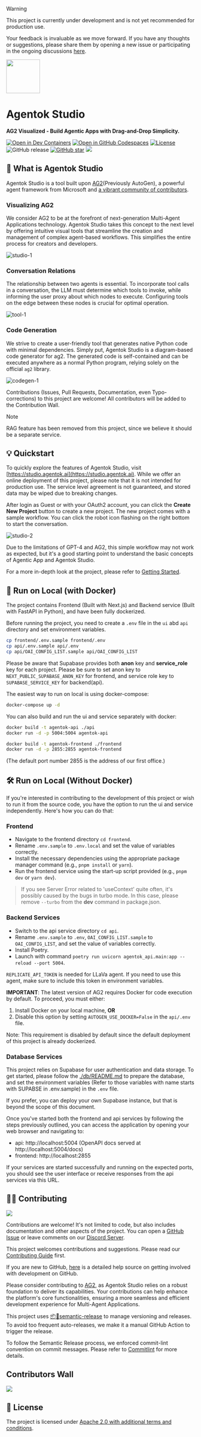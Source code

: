 > [!Warning]
> This project is currently under development and is not yet recommended for production use.
>
> Your feedback is invaluable as we move forward. If you have any thoughts or suggestions, please share them by opening a new issue or participating in the ongoing discussions [here](https://github.com/hughlv/agentok/issues/160).

<img src="./frontend/public/logo.png" width="90" />

# Agentok Studio

**AG2 Visualized - Build Agentic Apps with Drag-and-Drop Simplicity.**

[![Open in Dev Containers](https://img.shields.io/static/v1?label=Dev%20Containers&message=Open&color=blue&logo=visualstudiocode)](https://vscode.dev/redirect?url=vscode://ms-vscode-remote.remote-containers/cloneInVolume?url=https://github.com/dustland/agentok)
[![Open in GitHub Codespaces](https://img.shields.io/badge/Codespaces-Open-blue?style=flat&logo=github)](https://codespaces.new/dustland/agentok)
[![License](https://img.shields.io/badge/License-Apache_2.0-blue.svg)](https://opensource.org/licenses/Apache-2.0)
![GitHub release](https://img.shields.io/github/v/release/dustland/agentok)
[![GitHub star](https://img.shields.io/github/stars/dustland/agentok?style=flat&logo=github&color=black&labelColor=gray)](https://star-history.com/#dustland/agentok)
[![](https://dcbadge.limes.pink/api/server/xBQxwRSWfm?style=social&timestamp=20240705)](https://discord.gg/xBQxwRSWfm)

## 🌟 What is Agentok Studio

Agentok Studio is a tool built upon [AG2](https://github.com/ag2ai/ag2)(Previously AutoGen), a powerful agent framework from Microsoft and [a vibrant community of contributors](https://github.com/ag2ai/ag2?tab=readme-ov-file#contributors-wall).

### Visualizing AG2

We consider AG2 to be at the forefront of next-generation Multi-Agent Applications technology. Agentok Studio takes this concept to the next level by offering intuitive visual tools that streamline the creation and management of complex agent-based workflows. This simplifies the entire process for creators and developers.

![studio-1](./website/static/img/screenshot-studio-1.png)

### Conversation Relations

The relationship between two agents is essential. To incorporate tool calls in a conversation, the LLM must determine which tools to invoke, while informing the user proxy about which nodes to execute. Configuring tools on the edge between these nodes is crucial for optimal operation.

![tool-1](./website/static/img/screenshot-tool-1.png)

### Code Generation

We strive to create a user-friendly tool that generates native Python code with minimal dependencies. Simply put, Agentok Studio is a diagram-based code generator for ag2. The generated code is self-contained and can be executed anywhere as a normal Python program, relying solely on the official `ag2` library.

![codegen-1](./website/static/img/screenshot-codegen-1.png)

Contributions (Issues, Pull Requests, Documentation, even Typo-corrections) to this project are welcome! All contributors will be added to the Contribution Wall.

> [!Note]
> RAG feature has been removed from this project, since we believe it should be a separate service.

## 💡 Quickstart

To quickly explore the features of Agentok Studio, visit [https://studio.agentok.ai](https://studio.agentok.ai). While we offer an online deployment of this project, please note that it is not intended for production use. The service level agreement is not guaranteed, and stored data may be wiped due to breaking changes.

After login as Guest or with your OAuth2 account, you can click the **Create New Project** button to create a new project. The new project comes with a sample workflow. You can click the robot icon flashing on the right bottom to start the conversation.

![studio-2](./website/static/img/screenshot-studio-2.png)

Due to the limitations of GPT-4 and AG2, this simple workflow may not work as expected, but it's a good starting point to understand the basic concepts of Agentic App and Agentok Studio.

For a more in-depth look at the project, please refer to [Getting Started](https://agentok.ai/getting-started).

## 🐳 Run on Local (with Docker)

The project contains Frontend (Built with Next.js) and Backend service (Built with FastAPI in Python), and have been fully dockerized.

Before running the project, you need to create a `.env` file in the `ui` abd `api` directory and set environment variables.

```bash
cp frontend/.env.sample frontend/.env
cp api/.env.sample api/.env
cp api/OAI_CONFIG_LIST.sample api/OAI_CONFIG_LIST
```

Please be aware that Supabase provides both **anon** key and **service_role** key for each project. Please be sure to set anon key to `NEXT_PUBLIC_SUPABASE_ANON_KEY` for frontend, and service role key to `SUPABASE_SERVICE_KEY` for backend(api).

The easiest way to run on local is using docker-compose:

```bash
docker-compose up -d
```

You can also build and run the ui and service separately with docker:

```bash
docker build -t agentok-api ./api
docker run -d -p 5004:5004 agentok-api

docker build -t agentok-frontend ./frontend
docker run -d -p 2855:2855 agentok-frontend

```

(The default port number 2855 is the address of our first office.)

## 🛠️ Run on Local (Without Docker)

If you're interested in contributing to the development of this project or wish to run it from the source code, you have the option to run the ui and service independently. Here's how you can do that:

### **Frontend**

- Navigate to the frontend directory `cd frontend`.
- Rename `.env.sample` to `.env.local` and set the value of variables correctly.
- Install the necessary dependencies using the appropriate package manager command (e.g., `pnpm install` or `yarn`).
- Run the frontend service using the start-up script provided (e.g., `pnpm dev` or `yarn dev`).

> If you see Server Error related to 'useContext' quite often, it's possibly caused by the bugs in turbo mode. In this case, please remove `--turbo` from the **dev** command in package.json.

### **Backend Services**

- Switch to the api service directory `cd api`.
- Rename `.env.sample` to `.env`, `OAI_CONFIG_LIST.sample` to `OAI_CONFIG_LIST`, and set the value of variables correctly.
- Install Poetry.
- Launch with command `poetry run uvicorn agentok_api.main:app --reload --port 5004`.

`REPLICATE_API_TOKEN` is needed for LLaVa agent. If you need to use this agent, make sure to include this token in environment variables.

**IMPORTANT**: The latest version of AG2 requires Docker for code execution by default. To proceed, you must either:

1. Install Docker on your local machine, **OR**
1. Disable this option by setting `AUTOGEN_USE_DOCKER=False` in the `api/.env` file.

Note: This requirement is disabled by default since the default deployment of this project is already dockerized.

### **Database Services**

This project relies on Supabase for user authentication and data storage. To get started, please follow the [./db/README.md](./db/README.md) to prepare the database, and set the environment variables (Refer to those variables with name starts with SUPABSE in .env.sample) in the `.env` file.

If you prefer, you can deploy your own Supabase instance, but that is beyond the scope of this document.

Once you've started both the frontend and api services by following the steps previously outlined, you can access the application by opening your web browser and navigating to:

- api: http://localhost:5004 (OpenAPI docs served at http://localhost:5004/docs)
- frontend: http://localhost:2855

If your services are started successfully and running on the expected ports, you should see the user interface or receive responses from the api services via this URL.

## 👨‍💻 Contributing

[![](https://dcbadge.limes.pink/api/server/xBQxwRSWfm?timestamp=20240705)](https://discord.gg/xBQxwRSWfm)

Contributions are welcome! It's not limited to code, but also includes documentation and other aspects of the project. You can open a [GitHub Issue](https://github.com/hughlv/agentok/issues/new) or leave comments on our [Discord Server](https://discord.gg/xBQxwRSWfm).

This project welcomes contributions and suggestions. Please read our [Contributing Guide](./CONTRIBUTING.md) first.

If you are new to GitHub, [here](https://help.github.com/categories/collaborating-with-issues-and-pull-requests/) is a detailed help source on getting involved with development on GitHub.

Please consider contributing to [AG2](https://github.com/ag2ai/ag2), as Agentok Studio relies on a robust foundation to deliver its capabilities. Your contributions can help enhance the platform's core functionalities, ensuring a more seamless and efficient development experience for Multi-Agent Applications.

This project uses [📦🚀semantic-release](https://github.com/semantic-release/semantic-release) to manage versioning and releases. To avoid too frequent auto-releases, we make it a manual GitHub Action to trigger the release.

To follow the Semantic Release process, we enforced commit-lint convention on commit messages. Please refer to [Commitlint](https://commitlint.js.org/#/) for more details.

## Contributors Wall

<a href="https://github.com/hughlv/agentok/graphs/contributors">
  <img src="https://contrib.rocks/image?repo=hughlv/agentok" />
</a>

## 📝 License

The project is licensed under [Apache 2.0 with additional terms and conditions](./LICENSE.md).
